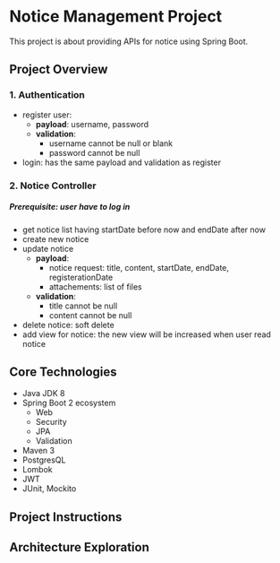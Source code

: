 # Notice Management Project
This project is about providing APIs for notice using Spring Boot.
## Project Overview
### 1. Authentication 
- register user:
  * **payload**: username, password
  * **validation**:
    - username cannot be null or blank
    - password cannot be null
- login: has the same payload and validation as register
### 2. Notice Controller
##### Prerequisite: user have to log in
- get notice list having startDate before now and endDate after now
- create new notice
- update notice
  * **payload**:
    - notice request: title, content, startDate, endDate, registerationDate
    - attachements: list of files
  * **validation**:
    - title cannot be null
    - content cannot be null
- delete notice: soft delete
- add view for notice: the new view will be increased when user read notice
## Core Technologies
- Java JDK 8
- Spring Boot 2 ecosystem
  - Web
  - Security
  - JPA
  - Validation
- Maven 3
- PostgresQL
- Lombok
- JWT
- JUnit, Mockito
## Project Instructions

## Architecture Exploration